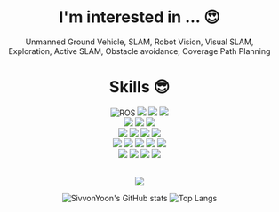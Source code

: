 <div align="center">

# I'm interested in ... :heart_eyes:
Unmanned Ground Vehicle, SLAM, Robot Vision, Visual SLAM, <br> Exploration, Active SLAM, Obstacle avoidance, Coverage Path Planning
<br>

# Skills :sunglasses:

![ROS](https://img.shields.io/badge/ROS-22314E?style=for-the-badge&logo=ros&logoColor=white)
<img src="https://img.shields.io/badge/c++-00599C?style=for-the-badge&logo=c%2B%2B&logoColor=white">
<img src="https://img.shields.io/badge/python-3776AB?style=for-the-badge&logo=python&logoColor=white"> 
<img src="https://img.shields.io/badge/MATLAB-C10018?style=for-the-badge&logo=mathworks&logoColor=white">
<br>
<img src="https://img.shields.io/badge/numpy-013243?style=for-the-badge&logo=numpy&logoColor=white">
<img src="https://img.shields.io/badge/pytorch-EE4C2C?style=for-the-badge&logo=pytorch&logoColor=white">
<img src="https://img.shields.io/badge/tensorflow-FF6F00?style=for-the-badge&logo=tensorflow&logoColor=white">
<br>
<img src="https://img.shields.io/badge/java-007396?style=for-the-badge&logo=java&logoColor=white">
<img src="https://img.shields.io/badge/C-A8B9CC?style=for-the-badge&logo=c&logoColor=white">
<img src="https://img.shields.io/badge/kotlin-7F52FF?style=for-the-badge&logo=kotlin&logoColor=white">
<img src="https://img.shields.io/badge/mysql-4479A1?style=for-the-badge&logo=mysql&logoColor=white">
<br>
<img src="https://img.shields.io/badge/linux-FCC624?style=for-the-badge&logo=linux&logoColor=black">
<img src="https://img.shields.io/badge/github-181717?style=for-the-badge&logo=github&logoColor=white">
<img src="https://img.shields.io/badge/git-F05032?style=for-the-badge&logo=git&logoColor=white">
<img src="https://img.shields.io/badge/anaconda-44A833?style=for-the-badge&logo=anaconda&logoColor=white">
<img src="https://img.shields.io/badge/jupyter-F37626?style=for-the-badge&logo=jupyter&logoColor=white">
<br>
<img src="https://img.shields.io/badge/slack-4A154B?style=for-the-badge&logo=slack&logoColor=white">
<img src="https://img.shields.io/badge/notion-000000?style=for-the-badge&logo=notion&logoColor=white">
<img src="https://img.shields.io/badge/discord-5865F2?style=for-the-badge&logo=discord&logoColor=white">
<img src="https://img.shields.io/badge/duolingo-58CC02?style=for-the-badge&logo=duolingo&logoColor=white">
<br>

<br>

<img src="https://streak-stats.demolab.com?user=SivvonYoon&theme=rose-pine&date_format=%5BY.%5Dn.j&card_width=400&border_radius=10"/>

<br>

![SivvonYoon's GitHub stats](https://github-readme-stats.vercel.app/api?username=SivvonYoon&count_private=true&show_icons=true&theme=onedark&cache_seconds=1800)
![Top Langs](https://github-readme-stats.vercel.app/api/top-langs/?username=SivvonYoon&theme=onedark&hide=shell)
</div>
